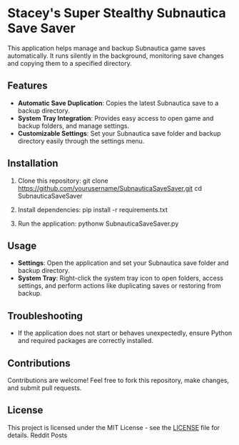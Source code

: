 # Stacey's Super Stealthy Subnautica Save Saver

This application helps manage and backup Subnautica game saves automatically. It runs silently in the background, monitoring save changes and copying them to a specified directory.

## Features

- **Automatic Save Duplication**: Copies the latest Subnautica save to a backup directory.
- **System Tray Integration**: Provides easy access to open game and backup folders, and manage settings.
- **Customizable Settings**: Set your Subnautica save folder and backup directory easily through the settings menu.

## Installation

1. Clone this repository:
   git clone https://github.com/yourusername/SubnauticaSaveSaver.git
   cd SubnauticaSaveSaver

2. Install dependencies:
   pip install -r requirements.txt

3. Run the application:
pythonw SubnauticaSaveSaver.py

## Usage

- **Settings**: Open the application and set your Subnautica save folder and backup directory.
- **System Tray**: Right-click the system tray icon to open folders, access settings, and perform actions like duplicating saves or restoring from backup.

## Troubleshooting

- If the application does not start or behaves unexpectedly, ensure Python and required packages are correctly installed.

## Contributions

Contributions are welcome! Feel free to fork this repository, make changes, and submit pull requests.

## License

This project is licensed under the MIT License - see the [LICENSE](LICENSE) file for details.
Reddit Posts
